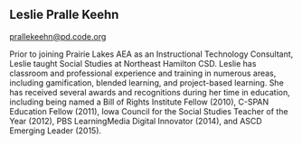 ## Leslie Pralle Keehn

[prallekeehn@pd.code.org](mailto:prallekeehn@pd.code.org)

Prior to joining Prairie Lakes AEA as an Instructional Technology Consultant, Leslie taught Social Studies at Northeast Hamilton CSD. Leslie has classroom and professional experience and training in numerous areas, including gamification, blended learning, and project-based learning. She has received several awards and recognitions during her time in education, including being named a Bill of Rights Institute Fellow (2010), C-SPAN Education Fellow (2011), Iowa Council for the Social Studies Teacher of the Year (2012), PBS LearningMedia Digital Innovator (2014), and ASCD Emerging Leader (2015).
